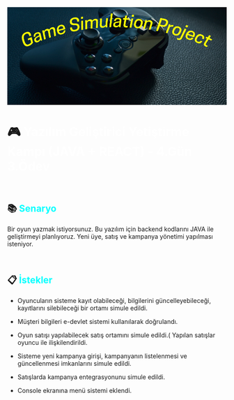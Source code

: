 
<img src="images/gameprojectmain.png" >

# :video_game: <font color="white"> Yazılım Geliştirici Yetiştirme Kampı (JAVA + REACT)  - 4.Gün 3.Ödev</font>

<br>

## :books: <font color="cyan"> Senaryo </font>

Bir oyun yazmak istiyorsunuz. Bu yazılım için backend kodlarını JAVA ile geliştirmeyi planlıyoruz. Yeni üye, satış ve kampanya yönetimi yapılması isteniyor.

<br>

## :clipboard: <font color="cyan"> İstekler  </font>

* Oyuncuların sisteme kayıt olabileceği, bilgilerini güncelleyebileceği, kayıtlarını silebileceği bir ortamı simule edildi. 

* Müşteri bilgileri e-devlet sistemi kullanılarak doğrulandı. 

* Oyun satışı yapılabilecek satış ortamını simule edildi.( Yapılan satışlar oyuncu ile ilişkilendirildi.

* Sisteme yeni kampanya girişi, kampanyanın listelenmesi ve güncellenmesi imkanlarını simule edildi.

* Satışlarda kampanya entegrasyonunu simule edildi.

* Console ekranına menü sistemi eklendi.

